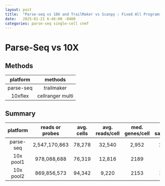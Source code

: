 ```yaml
---
layout: post
title:  "Parse-seq vs 10X and TrailMaker vs Scanpy : Fixed All Programs"
date:   2025-01-21 6:46:00 -0400
categories: parse-seq single-cell cnmf   
---
```

# Parse-Seq vs 10X

## Methods

| platform | methods |
| :--: | :--: |
| parse-seq | trailmaker |
| 10xflex | cellranger multi |

## Summary

| platform | reads or probes | avg. cells | avg. reads/cell | med. genes/cell | seq. saturation | details |
|:--: |:--:| :--: | :--: | :--: | :--: | :-- |
| parse-seq| 2,547,170,863 |78,278 | 32,540 | 2,952 | 24.1% | [tm01](https://raw.githack.com/hmgene/parse-vs-10x-pub/main/data/parse/tm01_analysis_summary.html),[tm02](https://raw.githack.com/hmgene/parse-vs-10x-pub/main/data/parse/tm02_analysis_summary.html),[tm03](https://raw.githack.com/hmgene/parse-vs-10x-pub/main/data/parse/tm03_analysis_summary.html),[tm04](https://raw.githack.com/hmgene/parse-vs-10x-pub/main/data/parse/tm04_analysis_summary.html),[tm05](https://raw.githack.com/hmgene/parse-vs-10x-pub/main/data/parse/tm05_analysis_summary.html),[tm06](https://raw.githack.com/hmgene/parse-vs-10x-pub/main/data/parse/tm06_analysis_summary.html),[tm07](https://raw.githack.com/hmgene/parse-vs-10x-pub/main/data/parse/tm07_analysis_summary.html),[tm08](https://raw.githack.com/hmgene/parse-vs-10x-pub/main/data/parse/tm08_analysis_summary.html),[tm09](https://raw.githack.com/hmgene/parse-vs-10x-pub/main/data/parse/tm09_analysis_summary.html),[tm10](https://raw.githack.com/hmgene/parse-vs-10x-pub/main/data/parse/tm10_analysis_summary.html),[tm11](https://raw.githack.com/hmgene/parse-vs-10x-pub/main/data/parse/tm11_analysis_summary.html),[tm12](https://raw.githack.com/hmgene/parse-vs-10x-pub/main/data/parse/tm12_analysis_summary.html),[tm13](https://raw.githack.com/hmgene/parse-vs-10x-pub/main/data/parse/tm13_analysis_summary.html),[tm14](https://raw.githack.com/hmgene/parse-vs-10x-pub/main/data/parse/tm14_analysis_summary.html),[tm15](https://raw.githack.com/hmgene/parse-vs-10x-pub/main/data/parse/tm15_analysis_summary.html),[tm16](https://raw.githack.com/hmgene/parse-vs-10x-pub/main/data/parse/tm16_analysis_summary.html),[tm17](https://raw.githack.com/hmgene/parse-vs-10x-pub/main/data/parse/tm17_analysis_summary.html),[tm18](https://raw.githack.com/hmgene/parse-vs-10x-pub/main/data/parse/tm18_analysis_summary.html),[tm19](https://raw.githack.com/hmgene/parse-vs-10x-pub/main/data/parse/tm19_analysis_summary.html),[tm20](https://raw.githack.com/hmgene/parse-vs-10x-pub/main/data/parse/tm20_analysis_summary.html),[tm21](https://raw.githack.com/hmgene/parse-vs-10x-pub/main/data/parse/tm21_analysis_summary.html),[tm22](https://raw.githack.com/hmgene/parse-vs-10x-pub/main/data/parse/tm22_analysis_summary.html),[tm23](https://raw.githack.com/hmgene/parse-vs-10x-pub/main/data/parse/tm23_analysis_summary.html),[tm24](https://raw.githack.com/hmgene/parse-vs-10x-pub/main/data/parse/tm24_analysis_summary.html),[tm25](https://raw.githack.com/hmgene/parse-vs-10x-pub/main/data/parse/tm25_analysis_summary.html),[tm26](https://raw.githack.com/hmgene/parse-vs-10x-pub/main/data/parse/tm26_analysis_summary.html),[tm27](https://raw.githack.com/hmgene/parse-vs-10x-pub/main/data/parse/tm27_analysis_summary.html),[tm28](https://raw.githack.com/hmgene/parse-vs-10x-pub/main/data/parse/tm28_analysis_summary.html),[tm29](https://raw.githack.com/hmgene/parse-vs-10x-pub/main/data/parse/tm29_analysis_summary.html),[tm30](https://raw.githack.com/hmgene/parse-vs-10x-pub/main/data/parse/tm30_analysis_summary.html),[tm31](https://raw.githack.com/hmgene/parse-vs-10x-pub/main/data/parse/tm31_analysis_summary.html),[tm32](https://raw.githack.com/hmgene/parse-vs-10x-pub/main/data/parse/tm32_analysis_summary.html),[tm33](https://raw.githack.com/hmgene/parse-vs-10x-pub/main/data/parse/tm33_analysis_summary.html),[tm34](https://raw.githack.com/hmgene/parse-vs-10x-pub/main/data/parse/tm34_analysis_summary.html) | 
| 10x pool1 | 978,088,688 | 76,319 | 12,816 | 2189 | 28%  | [UH14](https://raw.githack.com/hmgene/parse-vs-10x-pub/main/data/10x/pool1_UH14_web_summary.html),[UH16](https://raw.githack.com/hmgene/parse-vs-10x-pub/main/data/10x/pool1_UH16_web_summary.html),[UH17](https://raw.githack.com/hmgene/parse-vs-10x-pub/main/data/10x/pool1_UH17_web_summary.html),[UH19](https://raw.githack.com/hmgene/parse-vs-10x-pub/main/data/10x/pool1_UH19_web_summary.html) |
| 10x pool2 | 869,856,573 | 94,342 | 9,220 | 2153 | 19.8% | [pool2_UH23](https://raw.githack.com/hmgene/parse-vs-10x-pub/main/data/10x/pool2_UH23_web_summary.html),[UH24](https://raw.githack.com/hmgene/parse-vs-10x-pub/main/data/10x/pool2_UH24_web_summary.html),[UH25](https://raw.githack.com/hmgene/parse-vs-10x-pub/main/data/10x/pool2_UH25_web_summary.html),[UH26](https://raw.githack.com/hmgene/parse-vs-10x-pub/main/data/10x/pool2_UH26_web_summary.html) |



